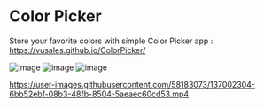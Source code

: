 # Color Picker
Store your favorite colors with simple Color Picker app :  https://vusales.github.io/ColorPicker/

![image](https://user-images.githubusercontent.com/58183073/137003661-e2edfb05-5dc7-4c4a-8a71-bc3f342885f2.png)
![image](https://user-images.githubusercontent.com/58183073/137004880-441b6c98-8c49-4846-9153-0266eaa9946e.png)
![image](https://user-images.githubusercontent.com/58183073/137004222-35f8a872-b35d-4d5b-af34-f10701b244e3.png)


https://user-images.githubusercontent.com/58183073/137002304-6bb52ebf-08b3-48fb-8504-5aeaec60cd53.mp4

